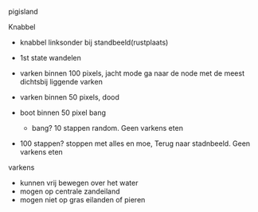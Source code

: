 pigisland




Knabbel

- knabbel linksonder bij standbeeld(rustplaats)
- 1st state wandelen
- varken binnen 100 pixels, jacht mode ga naar de node met de meest dichtsbij liggende varken
- varken binnen 50 pixels, dood

- boot binnen 50 pixel bang
	- bang? 10 stappen random. Geen varkens eten
- 100 stappen? stoppen met alles en moe, Terug naar stadnbeeld. Geen varkens eten 

varkens

- kunnen vrij bewegen over het water
- mogen op centrale zandeiland
- mogen niet op gras eilanden of pieren

